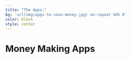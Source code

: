 ```yaml
---
title: "The Apps:"
bg: 'url(img/apps-to-save-money.jpg) no-repeat 50% 0'
color: black
style: center
---
```


# Money Making Apps







